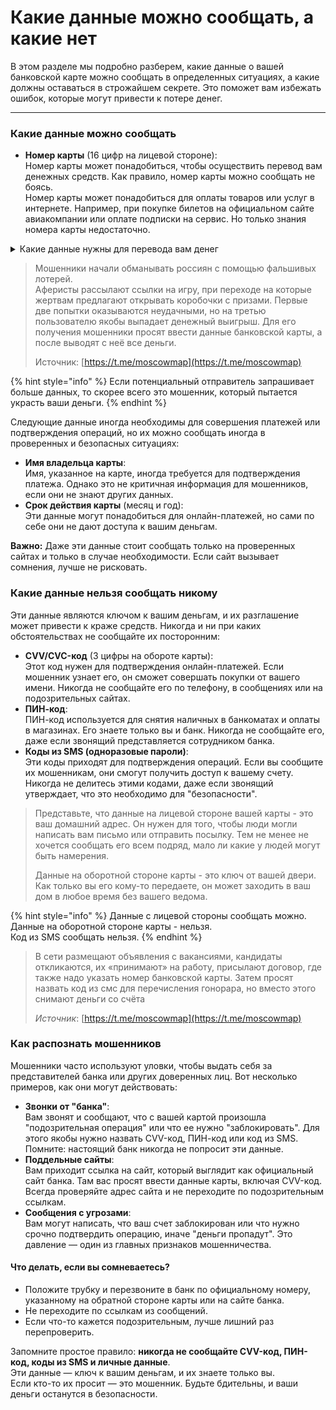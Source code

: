 # Какие данные можно сообщать, а какие нет

В этом разделе мы подробно разберем, какие данные о вашей банковской карте можно сообщать в определенных ситуациях, а какие должны оставаться в строжайшем секрете. Это поможет вам избежать ошибок, которые могут привести к потере денег.

***

### **Какие данные можно сообщать**

* **Номер карты** (16 цифр на лицевой стороне):\
  Номер карты может понадобиться, чтобы осуществить перевод вам денежных средств. Как правило, номер карты можно сообщать не боясь. \
  Номер карты может понадобиться для оплаты товаров или услуг в интернете. Например, при покупке билетов на официальном сайте авиакомпании или оплате подписки на сервис. Но только знания номера карты недостаточно.&#x20;

<details>

<summary>Какие данные нужны для перевода вам денег</summary>

1. **Перевод на карту через приложение банка**:
   * Номер карты получателя (16 цифр).
   * Иногда ФИО получателя (если система запрашивает).
2. **Перевод через СБП (Система быстрых платежей)**:
   * Номер телефона, привязанный к карте получателя.
3. **Перевод по реквизитам (например, для юридических лиц)**:
   * Номер счета (20 цифр).
   * Название банка.
   * БИК банка.
   * Корреспондентский счет.
   * ФИО получателя.

</details>

> Мошенники начали обманывать россиян с помощью фальшивых лотерей. \
> Аферисты рассылают ссылки на игру, при переходе на которые жертвам предлагают открывать коробочки с призами. Первые две попытки оказываются неудачными, но на третью пользователю якобы выпадает денежный выигрыш. Для его получения мошенники просят ввести данные банковской карты, а после выводят с неё все деньги.
>
> Источник: [https://t.me/moscowmap](https://t.me/moscowmap)

{% hint style="info" %}
Если потенциальный отправитель запрашивает больше данных, то скорее всего это мошенник, который пытается украсть ваши деньги.&#x20;
{% endhint %}

Следующие данные иногда необходимы для совершения платежей или подтверждения операций, но их можно сообщать иногда в проверенных и безопасных ситуациях:

* **Имя владельца карты**:\
  Имя, указанное на карте, иногда требуется для подтверждения платежа. Однако это не критичная информация для мошенников, если они не знают других данных.
* **Срок действия карты** (месяц и год):\
  Эти данные могут понадобиться для онлайн-платежей, но сами по себе они не дают доступа к вашим деньгам.

**Важно:** Даже эти данные стоит сообщать только на проверенных сайтах и только в случае необходимости. Если сайт вызывает сомнения, лучше не рисковать.

### **Какие данные нельзя сообщать никому**

Эти данные являются ключом к вашим деньгам, и их разглашение может привести к краже средств. Никогда и ни при каких обстоятельствах не сообщайте их посторонним:

* **CVV/CVC-код** (3 цифры на обороте карты):\
  Этот код нужен для подтверждения онлайн-платежей. Если мошенник узнает его, он сможет совершать покупки от вашего имени. Никогда не сообщайте его по телефону, в сообщениях или на подозрительных сайтах.
* **ПИН-код**:\
  ПИН-код используется для снятия наличных в банкоматах и оплаты в магазинах. Его знаете только вы и банк. Никогда не сообщайте его, даже если звонящий представляется сотрудником банка.
* **Коды из SMS (одноразовые пароли)**:\
  Эти коды приходят для подтверждения операций. Если вы сообщите их мошенникам, они смогут получить доступ к вашему счету. Никогда не делитесь этими кодами, даже если звонящий утверждает, что это необходимо для "безопасности".

> Представьте, что данные на лицевой стороне вашей карты - это ваш домашний адрес. Он нужен для того, чтобы люди могли написать вам письмо или отправить посылку. Тем не менее не хочется сообщать его всем подряд, мало ли какие у людей могут быть намерения.&#x20;
>
> Данные на оборотной стороне карты - это ключ от вашей двери. Как только вы его кому-то передаете, он может заходить в ваш дом в любое время без вашего ведома.&#x20;

{% hint style="info" %}
Данные с лицевой стороны сообщать можно. \
Данные на оборотной стороне карты - нельзя. \
Код из SMS сообщать нельзя.&#x20;
{% endhint %}

> В сети размещают объявления с вакансиями, кандидаты откликаются, их «принимают» на работу, присылают договор, где также надо указать номер банковской карты. Затем просят назвать код из смс для перечисления гонорара, но вместо этого снимают деньги со счёта
>
> _Источник_: [https://t.me/moscowmap](https://t.me/moscowmap)

### **Как распознать мошенников**

Мошенники часто используют уловки, чтобы выдать себя за представителей банка или других доверенных лиц. Вот несколько примеров, как они могут действовать:

* **Звонки от "банка"**:\
  Вам звонят и сообщают, что с вашей картой произошла "подозрительная операция" или что ее нужно "заблокировать". Для этого якобы нужно назвать CVV-код, ПИН-код или код из SMS. Помните: настоящий банк никогда не попросит эти данные.
* **Поддельные сайты**:\
  Вам приходит ссылка на сайт, который выглядит как официальный сайт банка. Там вас просят ввести данные карты, включая CVV-код. Всегда проверяйте адрес сайта и не переходите по подозрительным ссылкам.
* **Сообщения с угрозами**:\
  Вам могут написать, что ваш счет заблокирован или что нужно срочно подтвердить операцию, иначе "деньги пропадут". Это давление — один из главных признаков мошенничества.

#### **Что делать, если вы сомневаетесь?**

* Положите трубку и перезвоните в банк по официальному номеру, указанному на обратной стороне карты или на сайте банка.
* Не переходите по ссылкам из сообщений.
* Если что-то кажется подозрительным, лучше лишний раз перепроверить.

Запомните простое правило: **никогда не сообщайте CVV-код, ПИН-код, коды из SMS и личные данные**. \
Эти данные — ключ к вашим деньгам, и их знаете только вы. \
Если кто-то их просит — это мошенник. Будьте бдительны, и ваши деньги останутся в безопасности.
